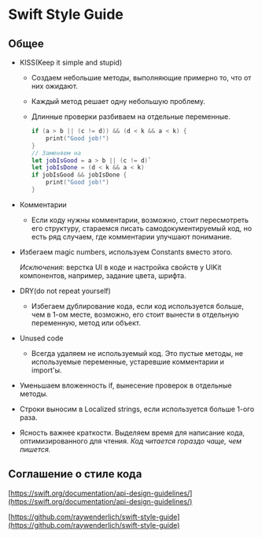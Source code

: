 # Swift Style Guide

## Общее

* KISS(Keep it simple and stupid)
  * Создаем небольшие методы, выполняющие примерно то, что от них ожидают.&#x20;
  * Каждый метод решает одну небольшую проблему.
  *   Длинные проверки разбиваем на отдельные переменные.

      ```swift
      if (a > b || (c != d)) && (d < k && a < k) {
          print("Good job!")
      }
      // Заменяем на 
      let jobIsGood = a > b || (c != d)`
      let jobIsDone = (d < k && a < k)
      if jobIsGood && jobIsDone {
          print("Good job!")
      }
      ```
* Комментарии
  * Если коду нужны комментарии, возможно, стоит пересмотреть его структуру, стараемся писать самодокументируемый код, но есть ряд случаем, где комментарии улучшают понимание.
*   Избегаем magic numbers, используем Сonstants вместо этого.

    _Исключения_: верстка UI в коде и настройка свойств у UIKit компонентов, например, задание цвета, шрифта.
* DRY(do not repeat yourself)
  * Избегаем дублирование кода, если код используется больше, чем в 1-ом месте, возможно, его стоит вынести в отдельную переменную, метод или объект.
* Unused code
  * Всегда удаляем не используемый код. Это пустые методы, не используемые переменные, устаревшие комментарии и import'ы.
* Уменьшаем вложенность if, вынесение проверок в отдельные методы.
* Строки выносим в Localized strings, если используется больше 1-ого раза.
* Ясность важнее краткости. Выделяем время для написание кода, оптимизированного для чтения. _Код читается гораздо чаще, чем пишется._

## Соглашение о стиле кода

[https://swift.org/documentation/api-design-guidelines/](https://swift.org/documentation/api-design-guidelines/)

[https://github.com/raywenderlich/swift-style-guide](https://github.com/raywenderlich/swift-style-guide)
